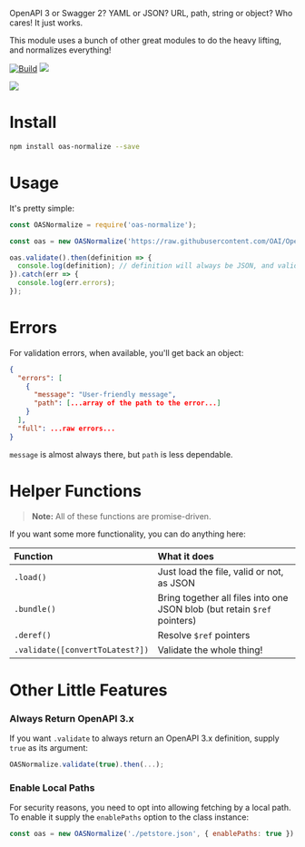 OpenAPI 3 or Swagger 2? YAML or JSON? URL, path, string or object? Who cares! It just works.

This module uses a bunch of other great modules to do the heavy lifting, and normalizes everything!

[![Build](https://github.com/readmeio/oas-normalize/workflows/CI/badge.svg)](https://github.com/readmeio/oas-normalize/) [![](https://img.shields.io/npm/v/oas-normalize)](https://npm.im/oas-normalize)

[![](https://d3vv6lp55qjaqc.cloudfront.net/items/1M3C3j0I0s0j3T362344/Untitled-2.png)](https://readme.com)

# Install

```bash
npm install oas-normalize --save
```

# Usage

It's pretty simple:

```javascript
const OASNormalize = require('oas-normalize');

const oas = new OASNormalize('https://raw.githubusercontent.com/OAI/OpenAPI-Specification/master/examples/v3.0/petstore-expanded.yaml'); // Or a string, pathname, JSON blob, whatever

oas.validate().then(definition => {
  console.log(definition); // definition will always be JSON, and valid
}).catch(err => {
  console.log(err.errors);
});
```

# Errors

For validation errors, when available, you'll get back an object:

```json
{
  "errors": [
    {
      "message": "User-friendly message",
      "path": [...array of the path to the error...]
    }
  ],
  "full": ...raw errors...
}
```

`message` is almost always there, but `path` is less dependable.

# Helper Functions

> **Note:** All of these functions are promise-driven.

If you want some more functionality, you can do anything here:

| Function | What it does |
| :--- | :--- |
| `.load()` | Just load the file, valid or not, as JSON |
| `.bundle()` | Bring together all files into one JSON blob (but retain `$ref` pointers) |
| `.deref()` | Resolve `$ref` pointers |
| `.validate([convertToLatest?])` | Validate the whole thing! |

# Other Little Features

### Always Return OpenAPI 3.x

If you want `.validate` to always return an OpenAPI 3.x definition, supply `true` as its argument:

```js
OASNormalize.validate(true).then(...);
```

### Enable Local Paths

For security reasons, you need to opt into allowing fetching by a local path. To enable it supply the `enablePaths` option to the class instance:

```js
const oas = new OASNormalize('./petstore.json', { enablePaths: true })
```
